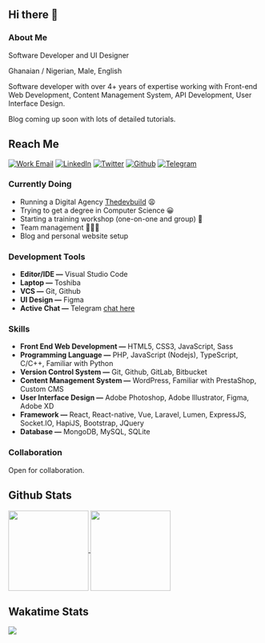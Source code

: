 ## Hi there 👋

### About Me
Software Developer and UI Designer

Ghanaian / Nigerian, Male, English

Software developer with over 4+ years of expertise working with Front-end Web Development, Content Management System, API Development, User Interface Design.

Blog coming up soon with lots of detailed tutorials.

## Reach Me

[![Work Email](https://img.shields.io/badge/mail-WORK-white?style=for-the-badge&logo=mail)](mailto:work@umar.website)
[![LinkedIn](https://img.shields.io/badge/linkedin-DHARNARH-blue?style=for-the-badge&logo=linkedin)](https://linkedin.com/in/dharnarh)
[![Twitter](https://img.shields.io/badge/twitter-DHARNARH-blue?style=for-the-badge&logo=twitter)](https://twitter.com/dharnarh)
[![Github](https://img.shields.io/badge/Github-DHARNARH-gold?style=for-the-badge&logo=github)](https://github.com/dharnarh)
[![Telegram](https://img.shields.io/badge/telegram-DHARNARH-blue?style=for-the-badge&logo=telegram)](https://t.me/dharnarh)

### Currently Doing

- Running a Digital Agency [Thedevbuild](https://thedevbuild.com) 😩
- Trying to get a degree in Computer Science 😀
- Starting a training workshop (one-on-one and group) 📘
- Team management 👨🏾‍💼
- Blog and personal website setup

### Development Tools

- **Editor/IDE —** Visual Studio Code
- **Laptop —** Toshiba
- **VCS —** Git, Github
- **UI Design —** Figma
- **Active Chat —** Telegram [chat here](t.me/dharnarh)

### Skills

- **Front End Web Development —** HTML5,  CSS3, JavaScript, Sass
- **Programming Language —** PHP, JavaScript (Nodejs), TypeScript,  C/C++, Familiar with Python
- **Version Control System —** Git, Github, GitLab, Bitbucket
- **Content Management System —** WordPress, Familiar with PrestaShop, Custom CMS
- **User Interface Design —** Adobe Photoshop, Adobe Illustrator, Figma, Adobe XD
- **Framework —** React, React-native, Vue, Laravel, Lumen, ExpressJS, Socket.IO, HapiJS, Bootstrap, JQuery
- **Database —** MongoDB, MySQL, SQLite

### Collaboration

Open for collaboration.

<!--
https://github.com/anuraghazra/github-readme-stats
-->

## Github Stats

<a href="#">
  <img height="160" align="center" src="https://github-readme-stats.vercel.app/api?username=dharnarh&show_icons=true" />
</a>
<a href="#">
  <img height="160" align="center" src="https://github-readme-stats.vercel.app/api/top-langs/?username=dharnarh&layout=compact" />
</a>

## Wakatime Stats

<a href="#">
  <img align="center" src="https://github-readme-stats.vercel.app/api/wakatime?username=dharnarh&layout=compact" />
</a>
